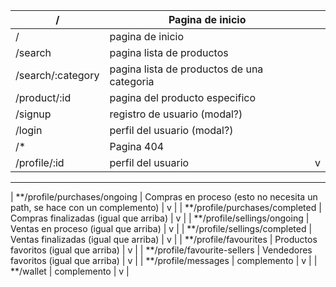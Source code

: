 | /                              | Pagina de inicio                                                          |   |
|--------------------------------|---------------------------------------------------------------------------|---|
| /                              | pagina de inicio                                                          |   |
| /search                        | pagina lista de productos                                                 |   |
| /search/:category                     | pagina lista de productos de una categoria                                |   |   
| /product/:id                   | pagina del producto especifico                                            |   | 
| /signup                        | registro de usuario (modal?)                                              |   |
| /login                         | perfil del usuario  (modal?)                                              |   |
| /*                             | Pagina 404                                                                |   |
| /profile/:id                   | perfil del usuario                                                        | v |
----------------------------------------
| **/profile/purchases/ongoing   | Compras en proceso (esto no necesita un path, se hace con un complemento) | v |
| **/profile/purchases/completed | Compras finalizadas (igual que arriba)                                    | v |
| **/profile/sellings/ongoing    | Ventas en proceso (igual que arriba)                                      | v |
| **/profile/sellings/completed  | Ventas finalizadas (igual que arriba)                                     | v |
| **/profile/favourites          | Productos favoritos (igual que arriba)                                    | v |
| **/profile/favourite-sellers   | Vendedores favoritos (igual que arriba)                                   | v |
| **/profile/messages            | complemento                                                               | v |
| **/wallet                      | complemento                                                               | v |
